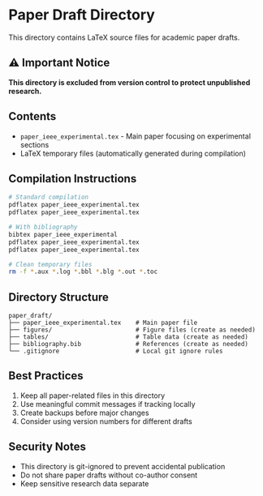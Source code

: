 # Paper Draft Directory

This directory contains LaTeX source files for academic paper drafts. 

## ⚠️ Important Notice

**This directory is excluded from version control to protect unpublished research.**

## Contents

- `paper_ieee_experimental.tex` - Main paper focusing on experimental sections
- LaTeX temporary files (automatically generated during compilation)

## Compilation Instructions

```bash
# Standard compilation
pdflatex paper_ieee_experimental.tex
pdflatex paper_ieee_experimental.tex

# With bibliography
bibtex paper_ieee_experimental
pdflatex paper_ieee_experimental.tex
pdflatex paper_ieee_experimental.tex

# Clean temporary files
rm -f *.aux *.log *.bbl *.blg *.out *.toc
```

## Directory Structure

```
paper_draft/
├── paper_ieee_experimental.tex    # Main paper file
├── figures/                       # Figure files (create as needed)
├── tables/                        # Table data (create as needed)
├── bibliography.bib               # References (create as needed)
└── .gitignore                     # Local git ignore rules
```

## Best Practices

1. Keep all paper-related files in this directory
2. Use meaningful commit messages if tracking locally
3. Create backups before major changes
4. Consider using version numbers for different drafts

## Security Notes

- This directory is git-ignored to prevent accidental publication
- Do not share paper drafts without co-author consent
- Keep sensitive research data separate